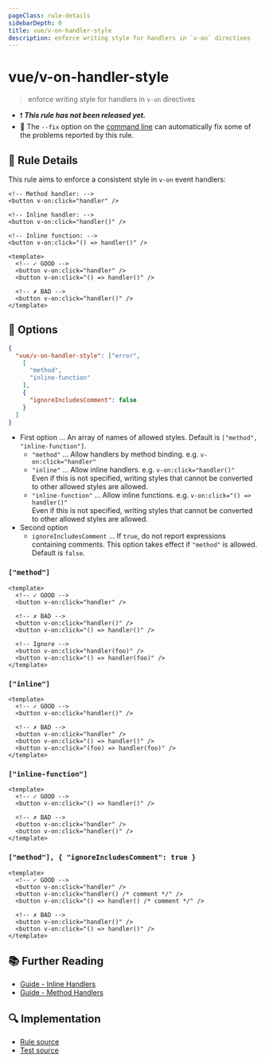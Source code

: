 ```yaml
---
pageClass: rule-details
sidebarDepth: 0
title: vue/v-on-handler-style
description: enforce writing style for handlers in `v-on` directives
---
```

# vue/v-on-handler-style

> enforce writing style for handlers in `v-on` directives

- :exclamation: <badge text="This rule has not been released yet." vertical="middle" type="error"> ***This rule has not been released yet.*** </badge>
- :wrench: The `--fix` option on the [command line](https://eslint.org/docs/user-guide/command-line-interface#fixing-problems) can automatically fix some of the problems reported by this rule.

## :book: Rule Details

This rule aims to enforce a consistent style in `v-on` event handlers:

```vue
<!-- Method handler: -->
<button v-on:click="handler" />

<!-- Inline handler: -->
<button v-on:click="handler()" />

<!-- Inline function: -->
<button v-on:click="() => handler()" />
```

<eslint-code-block fix :rules="{'vue/v-on-handler-style': ['error']}">

```vue
<template>
  <!-- ✓ GOOD -->
  <button v-on:click="handler" />
  <button v-on:click="() => handler()" />

  <!-- ✗ BAD -->
  <button v-on:click="handler()" />
</template>
```

</eslint-code-block>

## :wrench: Options

```json
{
  "vue/v-on-handler-style": ["error",
    [
      "method",
      "inline-function"
    ],
    {
      "ignoreIncludesComment": false
    }
  ]
}
```

- First option ... An array of names of allowed styles. Default is `["method", "inline-function"]`.
  - `"method"` ... Allow handlers by method binding. e.g. `v-on:click="handler"`
  - `"inline"` ... Allow inline handlers. e.g. `v-on:click="handler()"`  
                  Even if this is not specified, writing styles that cannot be converted to other allowed styles are allowed.
  - `"inline-function"` ... Allow inline functions. e.g. `v-on:click="() => handler()"`  
                            Even if this is not specified, writing styles that cannot be converted to other allowed styles are allowed.
- Second option
  - `ignoreIncludesComment` ... If `true`, do not report expressions containing comments. This option takes effect if `"method"` is allowed. Default is `false`.

### `["method"]`

<eslint-code-block fix :rules="{'vue/v-on-handler-style': ['error', ['method']]}">

```vue
<template>
  <!-- ✓ GOOD -->
  <button v-on:click="handler" />

  <!-- ✗ BAD -->
  <button v-on:click="handler()" />
  <button v-on:click="() => handler()" />

  <!-- Ignore -->
  <button v-on:click="handler(foo)" />
  <button v-on:click="() => handler(foo)" />
</template>
```

</eslint-code-block>

### `["inline"]`

<eslint-code-block fix :rules="{'vue/v-on-handler-style': ['error', ['inline']]}">

```vue
<template>
  <!-- ✓ GOOD -->
  <button v-on:click="handler()" />

  <!-- ✗ BAD -->
  <button v-on:click="handler" />
  <button v-on:click="() => handler()" />
  <button v-on:click="(foo) => handler(foo)" />
</template>
```

</eslint-code-block>

### `["inline-function"]`

<eslint-code-block fix :rules="{'vue/v-on-handler-style': ['error', ['inline-function']]}">

```vue
<template>
  <!-- ✓ GOOD -->
  <button v-on:click="() => handler()" />

  <!-- ✗ BAD -->
  <button v-on:click="handler" />
  <button v-on:click="handler()" />
</template>
```

</eslint-code-block>

### `["method"], { "ignoreIncludesComment": true }`

<eslint-code-block fix :rules="{'vue/v-on-handler-style': ['error', ['method'], {ignoreIncludesComment: true}]}">

```vue
<template>
  <!-- ✓ GOOD -->
  <button v-on:click="handler" />
  <button v-on:click="handler() /* comment */" />
  <button v-on:click="() => handler() /* comment */" />

  <!-- ✗ BAD -->
  <button v-on:click="handler()" />
  <button v-on:click="() => handler()" />
</template>
```

</eslint-code-block>

## :books: Further Reading

- [Guide - Inline Handlers]
- [Guide - Method Handlers]

[Guide - Inline Handlers]: https://vuejs.org/guide/essentials/event-handling.html#inline-handlers
[Guide - Method Handlers]: https://vuejs.org/guide/essentials/event-handling.html#method-handlers

## :mag: Implementation

- [Rule source](https://github.com/vuejs/eslint-plugin-vue/blob/master/lib/rules/v-on-handler-style.js)
- [Test source](https://github.com/vuejs/eslint-plugin-vue/blob/master/tests/lib/rules/v-on-handler-style.js)
